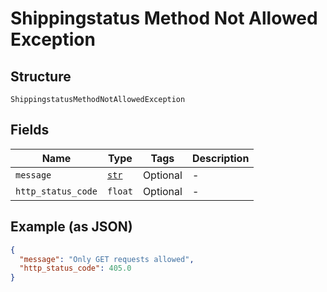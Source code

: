 
# Shippingstatus Method Not Allowed Exception

## Structure

`ShippingstatusMethodNotAllowedException`

## Fields

| Name | Type | Tags | Description |
|  --- | --- | --- | --- |
| `message` | [`str`](../../doc/models/string-enum.md) | Optional | - |
| `http_status_code` | `float` | Optional | - |

## Example (as JSON)

```json
{
  "message": "Only GET requests allowed",
  "http_status_code": 405.0
}
```

